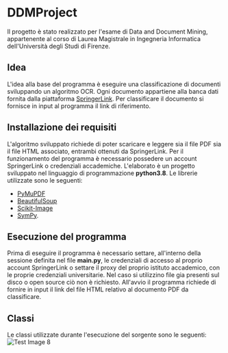 # DDMProject
Il progetto è stato realizzato per l'esame di Data and Document Mining, appartenente al corso di Laurea Magistrale in Ingegneria Informatica dell'Università degli Studi di Firenze. 

## Idea
L'idea alla base del programma è eseguire una classificazione di documenti sviluppando un algoritmo OCR. Ogni documento appartiene alla banca dati fornita dalla piattaforma [SpringerLink](https://link.springer.com/). Per classificare il documento si fornisce in input al programma il link di riferimento. 

## Installazione dei requisiti
L'algoritmo sviluppato richiede di poter scaricare e leggere sia il file PDF sia il file HTML associato, entrambi ottenuti da SpringerLink. Per il funzionamento del programma è necessario possedere un account SpringerLink o credenziali accademiche.
L'elaborato è un progetto sviluppato nel linguaggio di programmazione **python3.8**. Le librerie utilizzate sono le seguenti:
- [PyMuPDF](https://github.com/pymupdf/PyMuPDF)
- [BeautifulSoup](https://www.crummy.com/software/BeautifulSoup/bs4/doc/)
- [Scikit-Image](https://scikit-image.org/)
- [SymPy](https://www.sympy.org/en/index.html).

## Esecuzione del programma
Prima di eseguire il programma è necessario settare, all'interno della sessione definita nel file **main.py**, le credenziali di accesso al proprio account SpringerLink o settare il proxy del proprio istituto accademico, con le proprie credenziali universitarie. Nel caso si utilizzino file gia presenti sul disco o open source ciò non è richiesto.
All'avvio il programma richiede di fornire in input il link del file HTML relativo al documento PDF da classificare. 

## Classi
Le classi utilizzate durante l'esecuzione del sorgente sono le seguenti:
![Test Image 8]()

